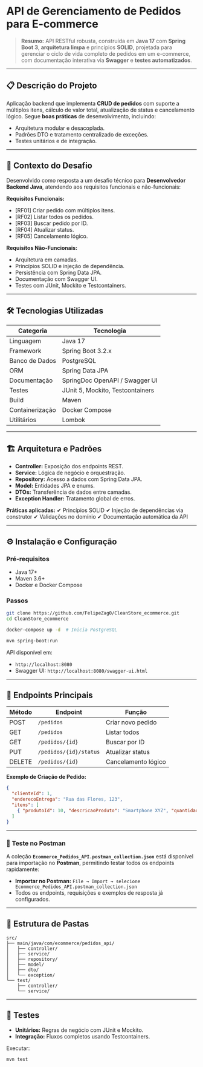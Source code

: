 # **API de Gerenciamento de Pedidos para E-commerce**

> **Resumo:** API RESTful robusta, construída em **Java 17** com **Spring Boot 3**, **arquitetura limpa** e princípios **SOLID**, projetada para gerenciar o ciclo de vida completo de pedidos em um e-commerce, com documentação interativa via **Swagger** e **testes automatizados**.

---

## 📋 **Descrição do Projeto**

Aplicação backend que implementa **CRUD de pedidos** com suporte a múltiplos itens, cálculo de valor total, atualização de status e cancelamento lógico.
Segue **boas práticas** de desenvolvimento, incluindo:

* Arquitetura modular e desacoplada.
* Padrões DTO e tratamento centralizado de exceções.
* Testes unitários e de integração.

---

## 🎯 **Contexto do Desafio**

Desenvolvido como resposta a um desafio técnico para **Desenvolvedor Backend Java**, atendendo aos requisitos funcionais e não-funcionais:

**Requisitos Funcionais:**

* \[RF01] Criar pedido com múltiplos itens.
* \[RF02] Listar todos os pedidos.
* \[RF03] Buscar pedido por ID.
* \[RF04] Atualizar status.
* \[RF05] Cancelamento lógico.

**Requisitos Não-Funcionais:**

* Arquitetura em camadas.
* Princípios SOLID e injeção de dependência.
* Persistência com Spring Data JPA.
* Documentação com Swagger UI.
* Testes com JUnit, Mockito e Testcontainers.

---

## 🛠 **Tecnologias Utilizadas**

| Categoria       | Tecnologia                       |
| --------------- | -------------------------------- |
| Linguagem       | Java 17                          |
| Framework       | Spring Boot 3.2.x                |
| Banco de Dados  | PostgreSQL                       |
| ORM             | Spring Data JPA                  |
| Documentação    | SpringDoc OpenAPI / Swagger UI   |
| Testes          | JUnit 5, Mockito, Testcontainers |
| Build           | Maven                            |
| Containerização | Docker Compose                   |
| Utilitários     | Lombok                           |

---

## 🏗 **Arquitetura e Padrões**

* **Controller:** Exposição dos endpoints REST.
* **Service:** Lógica de negócio e orquestração.
* **Repository:** Acesso a dados com Spring Data JPA.
* **Model:** Entidades JPA e enums.
* **DTOs:** Transferência de dados entre camadas.
* **Exception Handler:** Tratamento global de erros.

**Práticas aplicadas:**
✔ Princípios SOLID
✔ Injeção de dependências via construtor
✔ Validações no domínio
✔ Documentação automática da API

---

## ⚙ **Instalação e Configuração**

### Pré-requisitos

* Java 17+
* Maven 3.6+
* Docker e Docker Compose

### Passos

```bash
git clone https://github.com/FelipeZag0/CleanStore_ecommerce.git
cd CleanStore_ecommerce
```

```bash
docker-compose up -d  # Inicia PostgreSQL
```

```bash
mvn spring-boot:run
```

API disponível em:

* `http://localhost:8080`
* Swagger UI: `http://localhost:8080/swagger-ui.html`

---

## 📡 **Endpoints Principais**

| Método | Endpoint               | Função              |
| ------ | ---------------------- | ------------------- |
| POST   | `/pedidos`             | Criar novo pedido   |
| GET    | `/pedidos`             | Listar todos        |
| GET    | `/pedidos/{id}`        | Buscar por ID       |
| PUT    | `/pedidos/{id}/status` | Atualizar status    |
| DELETE | `/pedidos/{id}`        | Cancelamento lógico |

**Exemplo de Criação de Pedido:**

```json
{
  "clienteId": 1,
  "enderecoEntrega": "Rua das Flores, 123",
  "itens": [
    { "produtoId": 10, "descricaoProduto": "Smartphone XYZ", "quantidade": 2, "precoUnitario": 999.99 }
  ]
}
```

---

### 🧩 **Teste no Postman**

A coleção **`Ecommerce_Pedidos_API.postman_collection.json`** está disponível para importação no **Postman**, permitindo testar todos os endpoints rapidamente:

* **Importar no Postman:** `File → Import → selecione Ecommerce_Pedidos_API.postman_collection.json`
* Todos os endpoints, requisições e exemplos de resposta já configurados.

---

## 📁 **Estrutura de Pastas**

```
src/
├── main/java/com/ecommerce/pedidos_api/
│   ├── controller/
│   ├── service/
│   ├── repository/
│   ├── model/
│   ├── dto/
│   └── exception/
└── test/
    ├── controller/
    └── service/
```

---

## 🧪 **Testes**

* **Unitários:** Regras de negócio com JUnit e Mockito.
* **Integração:** Fluxos completos usando Testcontainers.

Executar:

```bash
mvn test
```

